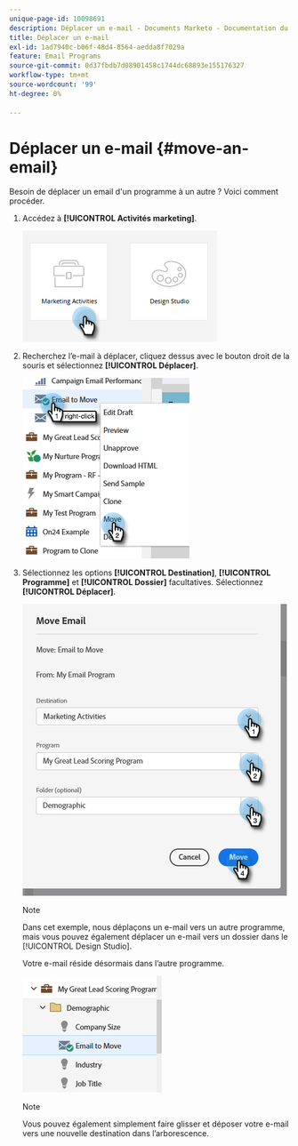 ```yaml
---
unique-page-id: 10098691
description: Déplacer un e-mail - Documents Marketo - Documentation du produit
title: Déplacer un e-mail
exl-id: 1ad7940c-b06f-48d4-8564-aedda8f7029a
feature: Email Programs
source-git-commit: 0d37fbdb7d08901458c1744dc68893e155176327
workflow-type: tm+mt
source-wordcount: '99'
ht-degree: 0%

---
```


# Déplacer un e-mail {#move-an-email}

Besoin de déplacer un email d&#39;un programme à un autre ? Voici comment procéder.

1. Accédez à **[!UICONTROL Activités marketing]**.

   ![](assets/move-an-email-1.png)

1. Recherchez l’e-mail à déplacer, cliquez dessus avec le bouton droit de la souris et sélectionnez **[!UICONTROL Déplacer]**.

   ![](assets/move-an-email-2.png)

1. Sélectionnez les options **[!UICONTROL Destination]**, **[!UICONTROL Programme]** et **[!UICONTROL Dossier]** facultatives. Sélectionnez **[!UICONTROL Déplacer]**.

   ![](assets/move-an-email-3.png)

   >[!NOTE]
   >
   >Dans cet exemple, nous déplaçons un e-mail vers un autre programme, mais vous pouvez également déplacer un e-mail vers un dossier dans le [!UICONTROL Design Studio].

   Votre e-mail réside désormais dans l’autre programme.

   ![](assets/move-an-email-4.png)

   >[!NOTE]
   >
   >Vous pouvez également simplement faire glisser et déposer votre e-mail vers une nouvelle destination dans l’arborescence.
